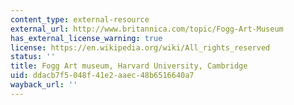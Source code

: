 ```yaml
---
content_type: external-resource
external_url: http://www.britannica.com/topic/Fogg-Art-Museum
has_external_license_warning: true
license: https://en.wikipedia.org/wiki/All_rights_reserved
status: ''
title: Fogg Art museum, Harvard University, Cambridge
uid: ddacb7f5-048f-41e2-aaec-48b6516640a7
wayback_url: ''
---
```

